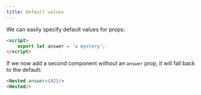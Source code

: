 ```yaml
---
title: Default values
---
```


We can easily specify default values for props:

```html
<script>
	export let answer = 'a mystery';
</script>
```

If we now add a second component *without* an `answer` prop, it will fall back to the default:

```html
<Nested answer={42}/>
<Nested/>
```
